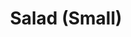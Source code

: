 ---
image:
title: Salad (Small)
description:
price: '2.00'
available: true
menu_name: _our_menus/sides.md
---